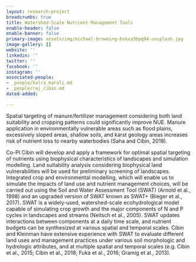 ```yaml
---
layout: research-project
breadcrumbs: true
title: Watershed-Scale Nutrient Management Tools
enable-header: false
enable-banner: false
primary-image: assets/img/michael-browning-bskxa3bpq94-unsplash.jpg
image-gallery: []
website: ''
linkedin: ''
twitter: ''
facebook: ''
instagram: ''
associated-people:
- _people/kalra_marali.md
- _people/raj_cibin.md
dated-added: 

---
```

Spatial targeting of manure/fertilizer management considering both land suitability and cropping patterns could significantly improve NUE. Manure application in environmentally vulnerable areas such as flood plains, excessively sloped areas, shallow soils, and karst geology areas increases risk of nutrient loss to nearby waterbodies (Saha and Cibin, 2018).

Co-PI Cibin will develop and apply a framework for optimal spatial targeting of nutrients using biophysical characteristics of landscapes and simulation modelling. Land suitability analysis considering biophysical land vulnerabilities will be used for preliminary screening of landscapes. Integrated crop and environmental modelling, which will enable us to simulate the impacts of land use and nutrient management choices, will be carried out using the Soil and Water Assessment Tool (SWAT) (Arnold et al., 1998) and an upgraded version of SWAT known as SWAT+ (Bieger et al., 2017). SWAT is a widely-used, watershed-scale ecohydrological model capable of simulating crop growth and the major components of N and P cycles in landscapes and streams (Neitsch et al., 2005). SWAT updates interactions between components at a daily time scale, and nutrient budgets can be synthesized at various spatial and temporal scales. Cibin and Kleinman have extensive experience with SWAT to evaluate different land uses and management practices under various soil morphologic and hydrologic attributes, and at multiple spatial and temporal scales (e.g. Cibin et al., 2015; Cibin et al., 2018; Fuka et al., 2016; Gramig et al., 2013).